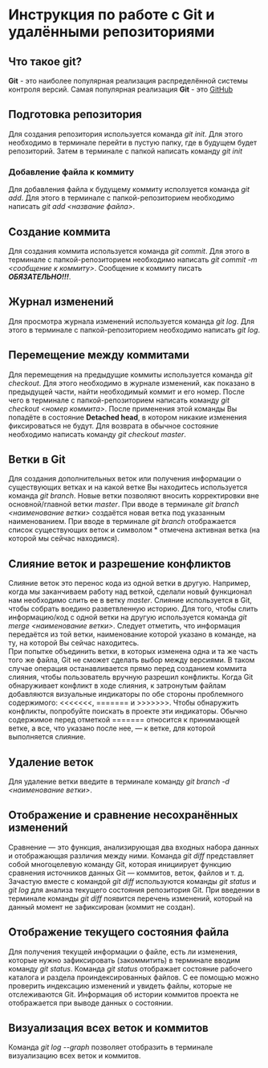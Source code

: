 # Инструкция по работе с Git и удалёнными репозиториями

## Что такое git?
**Git**  - это наиболее популярная реализация распределённой системы контроля версий. Самая популярная реализация **Git** - это [GitHub](https://github.com/)

## Подготовка репозитория
Для создания репозитория используется команда *git init*. Для этого необходимо в терминале перейти в пустую папку, где в будущем будет репозиторий. Затем в терминале с папкой написать команду *git init*

### Добавление файла к коммиту
Для добавления файла к будущему коммиту исползуется команда *git add*. Для этого в терминале с папкой-репозиторием необходимо написать *git add <название файла>*.

## Создание коммита
Для создания коммита используется команда *git commit*. Для этого в терминале с папкой-репозиторием необходимо написать *git commit -m <сообщение к коммиту>*. Сообщение к коммиту писать ***ОБЯЗАТЕЛЬНО!!!***.

## Журнал изменений
Для просмотра журнала изменений используется команда *git log*. Для этого в терминале с папкой-репозиторием необходимо написать *git log*. 

## Перемещение между коммитами
Для перемещения на предыдущие коммиты используется команда *git checkout*. Для этого необходимо в журнале изменений, как показано в предыдущей части, найти необходимый коммит и его номер. После чего в терминале с папкой-репозиторием написать команду *git checkout <номер коммита>*. После применения этой команды Вы попадёте в состояние **Detached head**, в котором никакие изменения фиксироваться не будут. Для возврата в обычное состояние необходимо написать команду *git checkout master*.

## Ветки в Git
Для создания дополнительных веток или получения информации о существующих ветках и на какой ветке Вы находитесь используется команда *git branch*. Новые ветки позволяют вносить корректировки вне основной/главной ветки *master*. При вводе в терминале *git branch <наименование ветки>* создаётся новая ветка под указанным наименованием. При вводе в терминале *git branch* отображается список существующих веток и символом * отмечена активная ветка (на которой мы сейчас находимся).

## Слияние веток и разрешение конфликтов
Слияние веток это перенос кода из одной ветки в другую. Например, когда мы заканчиваем работу над веткой, сделали новый функционал нам необходимо слить ее в ветку *master*. Слияние используется в Git, чтобы собрать воедино разветвленную историю. Для того, чтобы слить информацию/код с одной ветки на другую используется команда *git merge <наименование ветки>*. Следует отметить, что информация передаётся из той ветки, наименование которой указано в команде, на ту, на которой Вы сейчас находитесь. </br>
При попытке объединить ветки, в которых изменена одна и та же часть того же файла, Git не сможет сделать выбор между версиями. В таком случае операция останавливается прямо перед созданием коммита слияния, чтобы пользователь вручную разрешил конфликты. Когда Git обнаруживает конфликт в ходе слияния, к затронутым файлам добавляются визуальные индикаторы по обе стороны проблемного содержимого: <<<<<<<, ======= и >>>>>>>. Чтобы обнаружить конфликты, попробуйте поискать в проекте эти индикаторы. Обычно содержимое перед отметкой ======= относится к принимающей ветке, а все, что указано после нее, — к ветке, для которой выполняется слияние.

## Удаление веток
Для удаление ветки введите в терминале команду *git branch -d <наименование ветки>*.

## Отображение и сравнение несохранённых изменений
Сравнение — это функция, анализирующая два входных набора данных и отображающая различия между ними. Команда *git diff* представляет собой многоцелевую команду Git, которая инициирует функцию сравнения источников данных Git — коммитов, веток, файлов и т. д. Зачастую вместе с командой *git diff* используются команды *git status* и *git log* для анализа текущего состояния репозитория Git. При введении в терминале команды *git diff* появится перечень изменений, который на данный момент не зафиксирован (коммит не создан).

## Отображение текущего состояния файла
Для получения текущей информации о файле, есть ли изменения, которые нужно зафиксировать (закоммитить) в терминале вводим команду *git status*. Команда *git status* отображает состояние рабочего каталога и раздела проиндексированных файлов. С ее помощью можно проверить индексацию изменений и увидеть файлы, которые не отслеживаются Git. Информация об истории коммитов проекта не отображается при выводе данных о состоянии.

## Визуализация всех веток и коммитов
Команда *git log --graph* позволяет отобразить в терминале визуализацию всех веток и коммитов.
